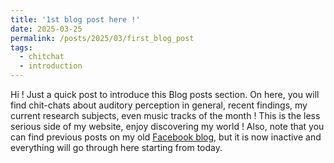 ```yaml
---
title: '1st blog post here !'
date: 2025-03-25
permalink: /posts/2025/03/first_blog_post
tags:
  - chitchat
  - introduction
---
```


Hi ! Just a quick post to introduce this Blog posts section. On here, you will find chit-chats about auditory perception in general, recent findings, my current research subjects, even music tracks of the month ! This is the less serious side of my website, enjoy discovering my world !
Also, note that you can find previous posts on my old [Facebook blog](https://www.facebook.com/melomanelibre/), but it is now inactive and everything will go through here starting from today.

<!-- Headings are cool
======
tet

You can have many headings
======

Aren't headings cool?
------
ok -->